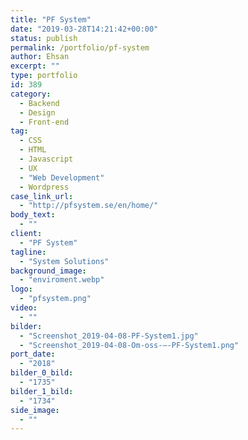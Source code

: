 ```yaml
---
title: "PF System"
date: "2019-03-28T14:21:42+00:00"
status: publish
permalink: /portfolio/pf-system
author: Ehsan
excerpt: ""
type: portfolio
id: 389
category:
  - Backend
  - Design
  - Front-end
tag:
  - CSS
  - HTML
  - Javascript
  - UX
  - "Web Development"
  - Wordpress
case_link_url:
  - "http://pfsystem.se/en/home/"
body_text:
  - ""
client:
  - "PF System"
tagline:
  - "System Solutions"
background_image:
  - "enviroment.webp"
logo:
  - "pfsystem.png"
video:
  - ""
bilder:
  - "Screenshot_2019-04-08-PF-System1.jpg"
  - "Screenshot_2019-04-08-Om-oss-–-PF-System1.png"
port_date:
  - "2018"
bilder_0_bild:
  - "1735"
bilder_1_bild:
  - "1734"
side_image:
  - ""
---
```


